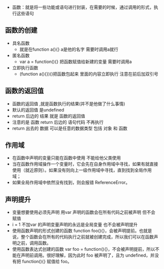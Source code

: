 - 函数：就是将一些功能或语句进行封装，在需要的时候，通过调用的形式，执行这些语句
## 函数的创建
- 具名函数
    - 就是在function a(){} a是他的名字  需要时调用a就行
- 匿名函数
    - var a = function(){} 把函数赋值给新建的变量 需要时调用a
- 立即执行函数 
    - (function a(){})()把函数包起来 里面的内容立即执行 注意在前后加双引号
## 函数的返回值
- 函数的返回值 ,就是函数执行的结果(并不是他做了什么事情)
- 默认的返回值 是undefined
- return 后边的 结果  就是 函数的返回值
- 注意的是 函数 return  后边的 语句代码 不再执行
- return 出去的 数据 可以是任意的数据类型  包括 对象 和 函数
## 作用域
- 在函数中声明的变量只能在函数中使用 不能给他父类使用
- 当在函数作用域操作一个变量时，它会先在自身作用域中寻找，如果有就直接使用（就近原则）。如果没有则向上一级作用域中寻找，直到找到全局作用域；
- 如果全局作用域中依然没有找到，则会报错 ReferenceError。
## 声明提升
- 变量想要使用必须先声明 用var 声明的函数会在所有代码之前被声明 但不会赋值
- i = 1 不加var 的声明变量声明的永远是全局变量 也不会被声明提升
- 使用函数声明的形式创建的函数 function foo(){}，会被声明提前。也就是说，整个函数会在所有的代码执行之前就被创建完成，所以我们可以在函数声明之前，调用函数。
- 使用函数表达式创建的函数 var foo = function(){}，不会被声明提前，所以不能在声明前调用。很好理解，因为此时 foo 被声明了，且为 undefined，并没有把 function(){} 赋值给 foo。